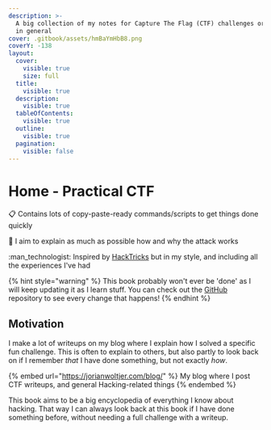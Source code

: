 ```yaml
---
description: >-
  A big collection of my notes for Capture The Flag (CTF) challenges or Hacking
  in general
cover: .gitbook/assets/hmBaYmHbB8.png
coverY: -138
layout:
  cover:
    visible: true
    size: full
  title:
    visible: true
  description:
    visible: true
  tableOfContents:
    visible: true
  outline:
    visible: true
  pagination:
    visible: false
---
```


# Home - Practical CTF

:clipboard:  Contains lots of copy-paste-ready commands/scripts to get things done quickly

:brain:  I aim to explain as much as possible how and why the attack works

:man\_technologist:  Inspired by [HackTricks](https://book.hacktricks.xyz/welcome/readme) but in my style, and including all the experiences I've had

{% hint style="warning" %}
This book probably won't ever be 'done' as I will keep updating it as I learn stuff. You can check out the [GitHub ](https://github.com/JorianWoltjer/practical-ctf)repository to see every change that happens!
{% endhint %}

## Motivation

I make a lot of writeups on my blog where I explain how I solved a specific fun challenge. This is often to explain to others, but also partly to look back on if I remember _that_ I have done something, but not exactly _how_.&#x20;

{% embed url="https://jorianwoltjer.com/blog/" %}
My blog where I post CTF writeups, and general Hacking-related things
{% endembed %}

This book aims to be a big encyclopedia of everything I know about hacking. That way I can always look back at this book if I have done something before, without needing a full challenge with a writeup.&#x20;
